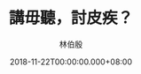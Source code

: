 ---
issue: 302
title: 講毋聽，討皮疾？
author: 林伯殷
language: 饒平
date: 2018-11-22T00:00:00.000+08:00
topic: 抒懷
difficulty: 2
wikidata: Q98096186
wikidata_link: https://www.wikidata.org/wiki/Q98096186
author_wikidata_link: https://www.wikidata.org/wiki/Q98096277
author_wikidata: Q98096277
---